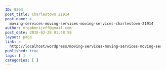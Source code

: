 ```yaml
---
ID: 9303
post_title: Charlestown 21914
post_name: >
  moving-services-moving-services-moving-services-charlestown-21914
author: mrgabonijeff@gmail.com
post_date: 2018-03-28 01:48:50
layout: page
link: >
  http://localhost/wordpress/moving-services-moving-services-moving-services-charlestown-21914/
published: true
tags: [ ]
categories: [ ]
---
```

